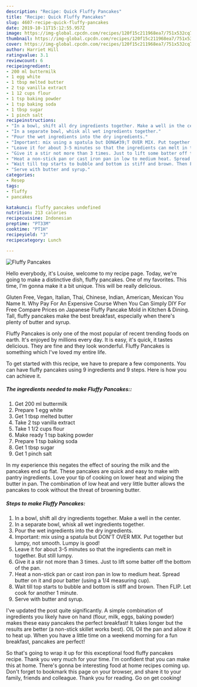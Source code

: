 ```yaml
---
description: "Recipe: Quick Fluffy Pancakes"
title: "Recipe: Quick Fluffy Pancakes"
slug: 4607-recipe-quick-fluffy-pancakes
date: 2019-10-11T15:12:55.957Z
image: https://img-global.cpcdn.com/recipes/120f15c211968ea7/751x532cq70/fluffy-pancakes-recipe-main-photo.jpg
thumbnail: https://img-global.cpcdn.com/recipes/120f15c211968ea7/751x532cq70/fluffy-pancakes-recipe-main-photo.jpg
cover: https://img-global.cpcdn.com/recipes/120f15c211968ea7/751x532cq70/fluffy-pancakes-recipe-main-photo.jpg
author: Harriet Hill
ratingvalue: 3.1
reviewcount: 6
recipeingredient:
- 200 ml buttermilk
- 1 egg white
- 1 tbsp melted butter
- 2 tsp vanilla extract
- 1 12 cups flour
- 1 tsp baking powder
- 1 tsp baking soda
- 1 tbsp sugar
- 1 pinch salt
recipeinstructions:
- "In a bowl, shift all dry ingredients together. Make a well in the center."
- "In a separate bowl, whisk all wet ingredients together."
- "Pour the wet ingredients into the dry ingredients."
- "Important: mix using a spatula but DON&#39;T OVER MIX. Put together but lumpy, not smooth. Lumpy is good!"
- "Leave it for about 3-5 minutes so that the ingredients can melt in together. But still lumpy."
- "Give it a stir not more than 3 times. Just to lift some batter off the bottom of the pan."
- "Heat a non-stick pan or cast iron pan in low to medium heat. Spread butter on it and pour batter (using a 1/4 measuring cup)."
- "Wait till top starts to bubble and bottom is stiff and brown. Then FLIP. Let cook for another 1 minute."
- "Serve with butter and syrup."
categories:
- Resep
tags:
- fluffy
- pancakes

katakunci: fluffy pancakes undefined
nutrition: 213 calories
recipecuisine: Indonesian
preptime: "PT33M"
cooktime: "PT1H"
recipeyield: "3"
recipecategory: Lunch

---
```



![Fluffy Pancakes](https://img-global.cpcdn.com/recipes/120f15c211968ea7/751x532cq70/fluffy-pancakes-recipe-main-photo.jpg)

Hello everybody, it's Louise, welcome to my recipe page. Today, we're going to make a distinctive dish, fluffy pancakes. One of my favorites. This time, I'm gonna make it a bit unique. This will be really delicious.

Gluten Free, Vegan, Italian, Thai, Chinese, Indian, American, Mexican You Name It. Why Pay For An Expensive Course When You Can Simply DIY For Free Compare Prices on Japanese Fluffy Pancake Mold in Kitchen &amp; Dining. Tall, fluffy pancakes make the best breakfast, especially when there&#39;s plenty of butter and syrup.

Fluffy Pancakes is only one of the most popular of recent trending foods on earth. It's enjoyed by millions every day. It is easy, it's quick, it tastes delicious. They are fine and they look wonderful. Fluffy Pancakes is something which I've loved my entire life.


To get started with this recipe, we have to prepare a few components. You can have fluffy pancakes using 9 ingredients and 9 steps. Here is how you can achieve it.

##### The ingredients needed to make Fluffy Pancakes::

1. Get 200 ml buttermilk
1. Prepare 1 egg white
1. Get 1 tbsp melted butter
1. Take 2 tsp vanilla extract
1. Take 1 1/2 cups flour
1. Make ready 1 tsp baking powder
1. Prepare 1 tsp baking soda
1. Get 1 tbsp sugar
1. Get 1 pinch salt


In my experience this negates the effect of souring the milk and the pancakes end up flat. These pancakes are quick and easy to make with pantry ingredients. Love your tip of cooking on lower heat and wiping the butter in pan. The combination of low heat and very little butter allows the pancakes to cook without the threat of browning butter. 

##### Steps to make Fluffy Pancakes:

1. In a bowl, shift all dry ingredients together. Make a well in the center.
1. In a separate bowl, whisk all wet ingredients together.
1. Pour the wet ingredients into the dry ingredients.
1. Important: mix using a spatula but DON&#39;T OVER MIX. Put together but lumpy, not smooth. Lumpy is good!
1. Leave it for about 3-5 minutes so that the ingredients can melt in together. But still lumpy.
1. Give it a stir not more than 3 times. Just to lift some batter off the bottom of the pan.
1. Heat a non-stick pan or cast iron pan in low to medium heat. Spread butter on it and pour batter (using a 1/4 measuring cup).
1. Wait till top starts to bubble and bottom is stiff and brown. Then FLIP. Let cook for another 1 minute.
1. Serve with butter and syrup.


I&#39;ve updated the post quite significantly. A simple combination of ingredients you likely have on hand (flour, milk, eggs, baking powder) makes these easy pancakes the perfect breakfast! It takes longer but the results are better (a non-stick skillet works best). OIL Oil the pan and allow it to heat up. When you have a little time on a weekend morning for a fun breakfast, pancakes are perfect! 

So that's going to wrap it up for this exceptional food fluffy pancakes recipe. Thank you very much for your time. I'm confident that you can make this at home. There's gonna be interesting food at home recipes coming up. Don't forget to bookmark this page on your browser, and share it to your family, friends and colleague. Thank you for reading. Go on get cooking!
